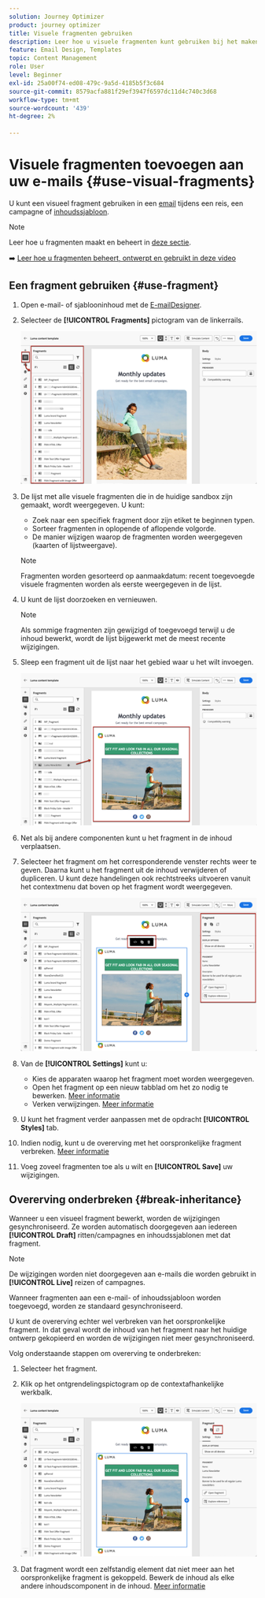 ```yaml
---
solution: Journey Optimizer
product: journey optimizer
title: Visuele fragmenten gebruiken
description: Leer hoe u visuele fragmenten kunt gebruiken bij het maken van e-mails in Journey Optimizer-campagnes en -reizen
feature: Email Design, Templates
topic: Content Management
role: User
level: Beginner
exl-id: 25a00f74-ed08-479c-9a5d-4185b5f3c684
source-git-commit: 8579acfa881f29ef3947f6597dc11d4c740c3d68
workflow-type: tm+mt
source-wordcount: '439'
ht-degree: 2%

---
```


# Visuele fragmenten toevoegen aan uw e-mails {#use-visual-fragments}

U kunt een visueel fragment gebruiken in een [email](get-started-email-design.md) tijdens een reis, een campagne of [inhoudssjabloon](../content-management/content-templates.md).

>[!NOTE]
>
>Leer hoe u fragmenten maakt en beheert in [deze sectie](../content-management/fragments.md).

➡️ [Leer hoe u fragmenten beheert, ontwerpt en gebruikt in deze video](../content-management/fragments.md#video-fragments)

## Een fragment gebruiken {#use-fragment}

1. Open e-mail- of sjablooninhoud met de [E-mailDesigner](get-started-email-design.md).

1. Selecteer de **[!UICONTROL Fragments]** pictogram van de linkerrails.

   ![](assets/fragments-in-designer.png)

1. De lijst met alle visuele fragmenten die in de huidige sandbox zijn gemaakt, wordt weergegeven. U kunt:

   * Zoek naar een specifiek fragment door zijn etiket te beginnen typen.
   * Sorteer fragmenten in oplopende of aflopende volgorde.
   * De manier wijzigen waarop de fragmenten worden weergegeven (kaarten of lijstweergave).

   >[!NOTE]
   >
   >Fragmenten worden gesorteerd op aanmaakdatum: recent toegevoegde visuele fragmenten worden als eerste weergegeven in de lijst.

1. U kunt de lijst doorzoeken en vernieuwen.

   >[!NOTE]
   >
   >Als sommige fragmenten zijn gewijzigd of toegevoegd terwijl u de inhoud bewerkt, wordt de lijst bijgewerkt met de meest recente wijzigingen.

1. Sleep een fragment uit de lijst naar het gebied waar u het wilt invoegen.

   ![](assets/fragment-insert.png)

1. Net als bij andere componenten kunt u het fragment in de inhoud verplaatsen.

1. Selecteer het fragment om het corresponderende venster rechts weer te geven. Daarna kunt u het fragment uit de inhoud verwijderen of dupliceren. U kunt deze handelingen ook rechtstreeks uitvoeren vanuit het contextmenu dat boven op het fragment wordt weergegeven.

   ![](assets/fragment-right-pane.png)

1. Van de **[!UICONTROL Settings]** kunt u:

   * Kies de apparaten waarop het fragment moet worden weergegeven.
   * Open het fragment op een nieuw tabblad om het zo nodig te bewerken. [Meer informatie](../content-management/fragments.md#edit-fragments)
   * Verken verwijzingen. [Meer informatie](../content-management/fragments.md#explore-references)

1. U kunt het fragment verder aanpassen met de opdracht **[!UICONTROL Styles]** tab.

1. Indien nodig, kunt u de overerving met het oorspronkelijke fragment verbreken. [Meer informatie](#break-inheritance)

1. Voeg zoveel fragmenten toe als u wilt en **[!UICONTROL Save]** uw wijzigingen.

## Overerving onderbreken {#break-inheritance}

Wanneer u een visueel fragment bewerkt, worden de wijzigingen gesynchroniseerd. Ze worden automatisch doorgegeven aan iedereen **[!UICONTROL Draft]** ritten/campagnes en inhoudssjablonen met dat fragment.

>[!NOTE]
>
>De wijzigingen worden niet doorgegeven aan e-mails die worden gebruikt in **[!UICONTROL Live]** reizen of campagnes.

Wanneer fragmenten aan een e-mail- of inhoudssjabloon worden toegevoegd, worden ze standaard gesynchroniseerd.

U kunt de overerving echter wel verbreken van het oorspronkelijke fragment. In dat geval wordt de inhoud van het fragment naar het huidige ontwerp gekopieerd en worden de wijzigingen niet meer gesynchroniseerd.

Volg onderstaande stappen om overerving te onderbreken:

1. Selecteer het fragment.

1. Klik op het ontgrendelingspictogram op de contextafhankelijke werkbalk.

   ![](assets/fragment-break-inheritance.png)

1. Dat fragment wordt een zelfstandig element dat niet meer aan het oorspronkelijke fragment is gekoppeld. Bewerk de inhoud als elke andere inhoudscomponent in de inhoud. [Meer informatie](content-components.md)

